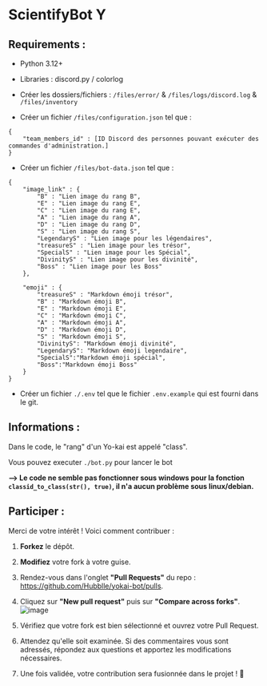 # ScientifyBot Y
## Requirements :

- Python 3.12+
- Libraries : discord.py / colorlog
- Créer les dossiers/fichiers : `/files/error/` & `/files/logs/discord.log` & `/files/inventory` 

- Créer un fichier `/files/configuration.json` tel que : 

```
{
    "team_members_id" : [ID Discord des personnes pouvant exécuter des commandes d'administration.]
}
```

- Créer un fichier `/files/bot-data.json` tel que :


```
{
    "image_link" : {
        "B" : "Lien image du rang B",
        "E" : "Lien image du rang E",
        "C" : "Lien image du rang E",
        "A" : "Lien image du rang A",
        "D" : "Lien image du rang D",
        "S" : "Lien image du rang S",
        "LegendaryS" : "Lien image pour les légendaires",
        "treasureS" : "Lien image pour les trésor",
        "SpecialS" : "Lien image pour les Spécial",
        "DivinityS" : "Lien image pour les divinité",
        "Boss" : "Lien image pour les Boss"
    },

    "emoji" : {
        "treasureS" : "Markdown émoji trésor",
        "B" : "Markdown émoji B",
        "E" : "Markdown émoji E",
        "C" : "Markdown émoji C",
        "A" : "Markdown émoji A",
        "D" : "Markdown émoji D",
        "S" : "Markdown émoji S",
        "DivinityS": "Markdown émoji divinité",
        "LegendaryS": "Markdown émoji legendaire",
        "SpecialS":"Markdown émoji spécial",
        "Boss":"Markdown émoji Boss"
    }
}
```

- Créer un fichier `./.env` tel que le fichier `.env.example` qui est fourni dans le git.




## Informations :
Dans le code, le "rang" d'un Yo-kai est appelé "class".

Vous pouvez executer `./bot.py` pour lancer le bot

**--> Le code ne semble pas fonctionner sous windows pour la fonction `classid_to_class(str(), true)`, il n'a aucun problème sous linux/debian.**

## Participer :
Merci de votre intérêt ! Voici comment contribuer :

1. **Forkez** le dépôt.
2. **Modifiez** votre fork à votre guise.
3. Rendez-vous dans l'onglet **"Pull Requests"** du repo : https://github.com/Hubblle/yokai-bot/pulls.
4. Cliquez sur **"New pull request"** puis sur **"Compare across forks"**.
![image](https://github.com/user-attachments/assets/ee7709eb-7410-4a74-9d9a-b6201031c359)

6. Vérifiez que votre fork est bien sélectionné et ouvrez votre Pull Request.
7. Attendez qu'elle soit examinée. Si des commentaires vous sont adressés, répondez aux questions et apportez les modifications nécessaires.
8. Une fois validée, votre contribution sera fusionnée dans le projet ! 🎉
